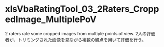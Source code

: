 # xlsVbaRatingTool_03_2Raters_CroppedImage_MultiplePoV
2 raters rate some cropped images from multiple points of view.  2人の評価者が、トリミングされた画像を見ながら複数の観点を用いて評価を行う。
